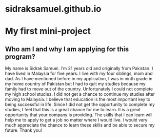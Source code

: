 # sidraksamuel.github.io<h1>My first mini-project</h1>

<h2>Who am I and why I am applying for this program?</h2>

<p>My name is Sidrak Samuel. I'm 21 years old and originally from Pakistan. I have lived in Malaysia for five years. I live with my four siblings, mom and dad.
As I have mentioned before in my application, I was in ninth grade in my home country of Pakistan but I had to quit my studies because my family
had to move out of the country. Unfortunately I could not complete my high school studies. I did not get a chance to continue my studies after moving to Malaysia.
I believe that education is the most important key to being successful in life. Since I did not get the opportunity to complete my studies, I feel that this is a
great chance for me to learn. It is a great opportunity that your company is providing. The skills that I can learn will help me to apply to get a job no matter where I
would live.
I would very much appreciate the chance to learn these skills and be able to secure my future.
Thank you!
</p>
